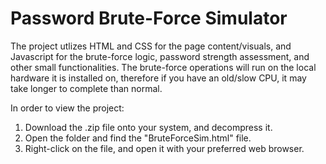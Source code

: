 # Password Brute-Force Simulator
The project utlizes HTML and CSS for the page content/visuals, and Javascript for the brute-force logic, password strength assessment, and other small functionalities. The brute-force operations will run on the local hardware it is installed on, therefore if you have an old/slow CPU, it may take longer to complete than normal.

In order to view the project:
1. Download the .zip file onto your system, and decompress it.
2. Open the folder and find the "BruteForceSim.html" file.
3. Right-click on the file, and open it with your preferred web browser.

